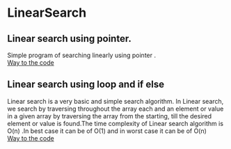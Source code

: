 # LinearSearch
 ## Linear search using pointer.
 Simple program of searching linearly using pointer .<br/>
[Way to the code](https://github.com/ASTHA193/LinearSearch/commit/64a8f6b77831ce78b17e3a489a000bbaff984dfe)
## Linear search using loop and if else
Linear search is a very basic and simple search algorithm. In Linear search, we search by traversing throughout the array  each and an element or value in a given array by traversing the array from the starting, till the desired element or value is found.The time complexity of Linear search algorithm is O(n) .In best case it can be of O(1) and in worst case it can be of O(n)<br/>
[Way to the code](https://github.com/ASTHA193/LinearSearch/commit/5f831a37c9d04eb4ddb20795b49438fc252ffa3b)
